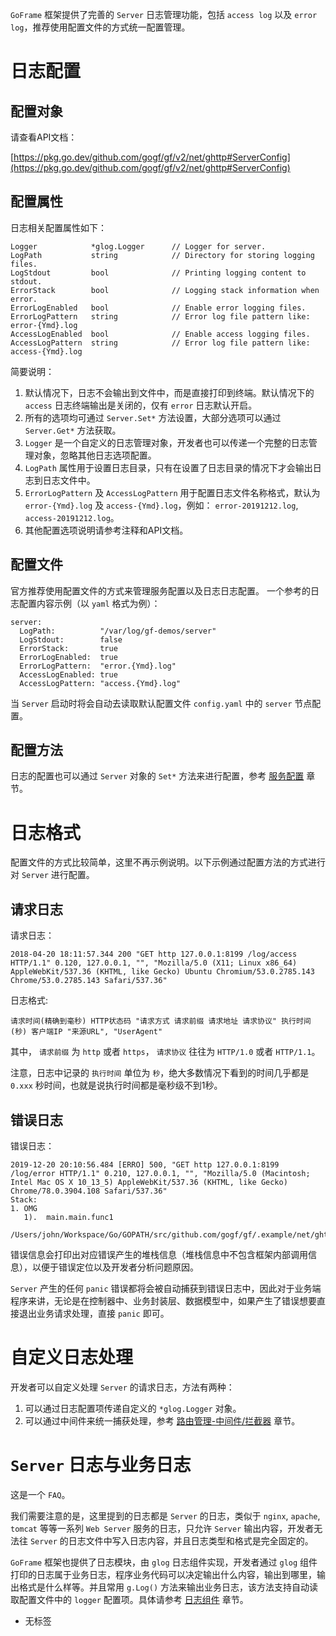 `GoFrame` 框架提供了完善的 `Server` 日志管理功能，包括 `access log` 以及 `error log`，推荐使用配置文件的方式统一配置管理。

# 日志配置

## 配置对象

请查看API文档：

[https://pkg.go.dev/github.com/gogf/gf/v2/net/ghttp#ServerConfig](https://pkg.go.dev/github.com/gogf/gf/v2/net/ghttp#ServerConfig)

## 配置属性

日志相关配置属性如下：

```
Logger            *glog.Logger      // Logger for server.
LogPath           string            // Directory for storing logging files.
LogStdout         bool              // Printing logging content to stdout.
ErrorStack        bool              // Logging stack information when error.
ErrorLogEnabled   bool              // Enable error logging files.
ErrorLogPattern   string            // Error log file pattern like: error-{Ymd}.log
AccessLogEnabled  bool              // Enable access logging files.
AccessLogPattern  string            // Error log file pattern like: access-{Ymd}.log
```

简要说明：

1. 默认情况下，日志不会输出到文件中，而是直接打印到终端。默认情况下的 `access` 日志终端输出是关闭的，仅有 `error` 日志默认开启。
2. 所有的选项均可通过 `Server.Set*` 方法设置，大部分选项可以通过 `Server.Get*` 方法获取。
3. `Logger` 是一个自定义的日志管理对象，开发者也可以传递一个完整的日志管理对象，忽略其他日志选项配置。
4. `LogPath` 属性用于设置日志目录，只有在设置了日志目录的情况下才会输出日志到日志文件中。
5. `ErrorLogPattern` 及 `AccessLogPattern` 用于配置日志文件名称格式，默认为 `error-{Ymd}.log` 及 `access-{Ymd}.log`，例如： `error-20191212.log`, `access-20191212.log`。
6. 其他配置选项说明请参考注释和API文档。

## 配置文件

官方推荐使用配置文件的方式来管理服务配置以及日志日志配置。 一个参考的日志配置内容示例（以 `yaml` 格式为例）：

```
server:
  LogPath:          "/var/log/gf-demos/server"
  LogStdout:        false
  ErrorStack:       true
  ErrorLogEnabled:  true
  ErrorLogPattern:  "error.{Ymd}.log"
  AccessLogEnabled: true
  AccessLogPattern: "access.{Ymd}.log"
```

当 `Server` 启动时将会自动去读取默认配置文件 `config.yaml` 中的 `server` 节点配置。

## 配置方法

日志的配置也可以通过 `Server` 对象的 `Set*` 方法来进行配置，参考 [服务配置](/docs/WEB服务开发/服务配置/服务配置) 章节。

# 日志格式

配置文件的方式比较简单，这里不再示例说明。以下示例通过配置方法的方式进行对 `Server` 进行配置。

## 请求日志

请求日志：

```
2018-04-20 18:11:57.344 200 "GET http 127.0.0.1:8199 /log/access HTTP/1.1" 0.120, 127.0.0.1, "", "Mozilla/5.0 (X11; Linux x86_64) AppleWebKit/537.36 (KHTML, like Gecko) Ubuntu Chromium/53.0.2785.143 Chrome/53.0.2785.143 Safari/537.36"
```

日志格式:

```
请求时间(精确到毫秒) HTTP状态码 "请求方式 请求前缀 请求地址 请求协议" 执行时间(秒) 客户端IP "来源URL", "UserAgent"
```

其中， `请求前缀` 为 `http` 或者 `https`， `请求协议` 往往为 `HTTP/1.0` 或者 `HTTP/1.1`。

注意，日志中记录的 `执行时间` 单位为 `秒`，绝大多数情况下看到的时间几乎都是 `0.xxx` 秒时间，也就是说执行时间都是毫秒级不到1秒。

## 错误日志

错误日志：

```
2019-12-20 20:10:56.484 [ERRO] 500, "GET http 127.0.0.1:8199 /log/error HTTP/1.1" 0.210, 127.0.0.1, "", "Mozilla/5.0 (Macintosh; Intel Mac OS X 10_13_5) AppleWebKit/537.36 (KHTML, like Gecko) Chrome/78.0.3904.108 Safari/537.36"
Stack:
1. OMG
   1).  main.main.func1
        /Users/john/Workspace/Go/GOPATH/src/github.com/gogf/gf/.example/net/ghttp/server/log/log_error.go:10

```

错误信息会打印出对应错误产生的堆栈信息（堆栈信息中不包含框架内部调用信息），以便于错误定位以及开发者分析问题原因。

`Server` 产生的任何 `panic` 错误都将会被自动捕获到错误日志中，因此对于业务端程序来讲，无论是在控制器中、业务封装层、数据模型中，如果产生了错误想要直接退出业务请求处理，直接 `panic` 即可。

# 自定义日志处理

开发者可以自定义处理 `Server` 的请求日志，方法有两种：

1. 可以通过日志配置项传递自定义的 `*glog.Logger` 对象。
2. 可以通过中间件来统一捕获处理，参考 [路由管理-中间件/拦截器](/docs/WEB服务开发/路由管理/路由管理-中间件/拦截器/路由管理-中间件/拦截器) 章节。

# `Server` 日志与业务日志

这是一个 `FAQ`。

我们需要注意的是，这里提到的日志都是 `Server` 的日志，类似于 `nginx`, `apache`, `tomcat` 等等一系列 `Web Server` 服务的日志，只允许 `Server` 输出内容，开发者无法往 `Server` 的日志文件中写入日志内容，并且日志类型和格式是完全固定的。

`GoFrame` 框架也提供了日志模块，由 `glog` 日志组件实现，开发者通过 `glog` 组件打印的日志属于业务日志，程序业务代码可以决定输出什么内容，输出到哪里，输出格式是什么样等。并且常用 `g.Log()` 方法来输出业务日志，该方法支持自动读取配置文件中的 `logger` 配置项。具体请参考 [日志组件](/docs/核心组件/日志组件/日志组件) 章节。

- 无标签